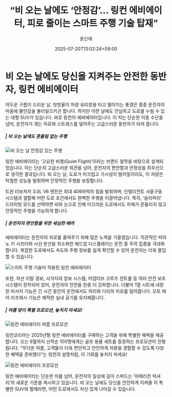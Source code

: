 ﻿---
title: "“비 오는 날에도 ‘안정감’… 링컨 에비에이터, 피로 줄이는 스마트 주행 기술 탑재”"
description: "## 비 오는 날에도 흔들림 없이 운전자 피로도 줄인 스마트 설계 9월까지 특별 프로모션 진행 ..."
date: 2025-07-20T13:02:24+09:00
author: "윤신애"
categories: ["automotive"]
tags: ["뉴스", "이슈", "링컨", "에비에이터", "스마트 주행 기술", "SUV 성능"]
hash: bcad4742
source_url: "https://www.reportera.co.kr/car/lincoln-aviator/"
url: "/automotive/bi-oneun-naledo-anjeonggam/"
images: ["https://imagedelivery.net/BhPWbivJAhTvor9c-8lV2w/fb756d2b-dcb8-4c62-77c3-28d948064c00/public", "https://imagedelivery.net/BhPWbivJAhTvor9c-8lV2w/4e7c200a-e971-46ce-a6a0-e633c1966b00/public", "https://imagedelivery.net/BhPWbivJAhTvor9c-8lV2w/411e5ad3-6e66-4e5b-c9bf-c67715336d00/public", "https://imagedelivery.net/BhPWbivJAhTvor9c-8lV2w/05b17c93-012f-4995-7f93-de0324a5d200/public"]
thumbnail: "https://imagedelivery.net/BhPWbivJAhTvor9c-8lV2w/fb756d2b-dcb8-4c62-77c3-28d948064c00/public"
image: "https://imagedelivery.net/BhPWbivJAhTvor9c-8lV2w/fb756d2b-dcb8-4c62-77c3-28d948064c00/public"
featured_image: "https://imagedelivery.net/BhPWbivJAhTvor9c-8lV2w/fb756d2b-dcb8-4c62-77c3-28d948064c00/public"
image_width: 1200
image_height: 630
slug: "bi-oneun-naledo-anjeonggam"
type: "post"
layout: "single"
news_keywords: "뉴스, 이슈, 링컨, 에비에이터, 스마트 주행 기술"
robots: "index, follow"
draft: false
---

# 비 오는 날에도 당신을 지켜주는 안전한 동반자, 링컨 에비에이터

어두운 구름이 드리운 날, 빗방울이 차량 유리창을 타고 떨어지는 풍경은 종종 운전자의 마음에 불안감을 불러일으키곤 합니다. 하지만 이런 날에도 안심하고 도로를 누빌 수 있는 대형 SUV가 있습니다. 바로 링컨의 에비에이터입니다. 이 차는 단순한 이동 수단을 넘어, 운전자가 겪는 피로와 스트레스를 덜어주는 고급스러운 동반자가 되어 줍니다.

##### | 비 오는 날에도 흔들림 없는 주행


![비 오는 날 안정감 있는 주행](https://imagedelivery.net/BhPWbivJAhTvor9c-8lV2w/05b17c93-012f-4995-7f93-de0324a5d200/public)


링컨 에비에이터는 ‘고요한 비행(Quiet Flight)’이라는 브랜드 철학을 바탕으로 설계되었습니다. 이는 단순히 고급스러운 외관을 넘어, 운전자의 편안함과 안정성을 최우선으로 생각한 결과입니다. 비 오는 날, 도로가 미끄럽고 가시성이 떨어질지라도, 이 차량은 탁월한 성능을 발휘하며 안정적인 주행을 보장합니다.

트윈 터보차저 3.0L V6 엔진은 최대 406마력의 힘을 발휘하며, 인텔리전트 사륜구동 시스템과 결합해 어떤 도로 조건에서도 완벽한 주행을 이끌어냅니다. 특히, ‘슬리퍼리’ 드라이빙 모드를 선택하면 비와 눈으로 인해 미끄러운 도로에서도 차체가 흔들리지 않고 안정적인 주행을 가능하게 합니다.

##### | 운전자의 편안함을 위한 세심한 배려

에비에이터는 운전자의 피로를 줄여주기 위해 많은 노력을 기울였습니다. 직관적인 피아노 키 시프터와 시선 분산을 최소화한 헤드업 디스플레이는 운전 중 주의 집중을 극대화합니다. 복잡한 도로에서도 속도와 주행 정보를 쉽게 확인할 수 있어 운전자는 더욱 몰입할 수 있습니다.


![스마트 주행 기술이 적용된 링컨 에비에이터](https://imagedelivery.net/BhPWbivJAhTvor9c-8lV2w/4e7c200a-e971-46ce-a6a0-e633c1966b00/public)


또한, 차선 이탈 경보, 사각지대 정보 시스템, 어댑티브 크루즈 컨트롤 등 여러 안전 보조 시스템이 장착되어 있어, 운전자의 안전을 한층 더 강화합니다. 더불어 1열 시트에 내장된 마사지 기능은 긴 시간 동안의 운전에서도 허리와 다리의 피로를 덜어줍니다. 오토 에어 리프레시 기능은 쾌적한 실내 공기를 유지해줍니다.

##### | 여름 맞이 특별 프로모션, 놓치지 마세요!


![링컨 에비에이터 여름 프로모션](https://imagedelivery.net/BhPWbivJAhTvor9c-8lV2w/411e5ad3-6e66-4e5b-c9bf-c67715336d00/public)


링컨코리아는 2025년형 링컨 에비에이터를 구매하는 고객을 위해 특별한 혜택을 제공합니다. 오는 9월까지 선착순 100명에게는 골프 용품 세트를 증정하는 프로모션이 진행됩니다. “무더운 여름, 고객들이 더욱 편안하고 안전하게 차량을 경험할 수 있도록 다양한 혜택을 준비했다”는 링컨의 설명처럼, 이 기회를 놓치지 마세요!


![링컨 에비에이터 프로모션](https://imagedelivery.net/BhPWbivJAhTvor9c-8lV2w/fb756d2b-dcb8-4c62-77c3-28d948064c00/public)


링컨 에비에이터는 단순한 차를 넘어, 운전자의 일상에 깊이 스며드는 ‘아메리칸 럭셔리’의 새로운 기준을 제시하고 있습니다. 비 오는 날에도 당신을 안전하게 지켜줄 이 특별한 SUV와 함께라면, 어떤 도로에서도 자신 있게 나아갈 수 있습니다.

